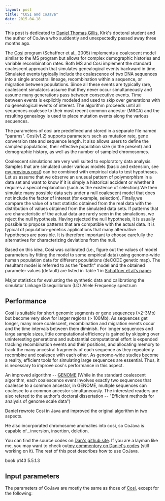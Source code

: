```yaml
---
layout: post
title: "COSI and CoJava"
date: 2015-04-18
---
```


This post is dedicated to <a href="http://www.smithfuneralhomebroadway.com/fh/obituaries/obituary.cfm?o_id=2902785&fh_id=13749">Daniel Thomas Gillis</a>, Kirk's doctoral student and the author of CoJava who suddently and unexpectedly passed away three months ago.

The <a href="https://popmodels.cancercontrol.cancer.gov/gsr/packages/cosi/">Cosi</a> program (Schaffner et al., 2005) implements a coalescent model similar to the MS program but allows for complex demographic histories and variable recombination rates. Both MS and Cosi implement the standard coalescent approach that simulates genealogical events backward in time. Simulated events typically include the coalescence of two DNA sequences into a single ancestral lineage, recombination within a sequence, or migration between populations. Since all these events are typically rare, coalescent simulators assume that they never occur simultaneously and assume many generations pass between consecutive events. Time between events is explicitly modeled and used to skip over generations with no genealogical events of interest. The algorithm proceeds until all sequences coalesce to their most recent common ancestor (MRCA) and the resulting genealogy is used to place mutation events along the various sequences.

The parameters of cosi are predefined and stored in a separate file named "params". Cosi(v1.2) supports parameters such as mutation rate, gene conversion rate and sequence length. It also allows users to define the sampled populations, their effective population size (in the present) and demographic history, as well as the number of sampled chromosomes.

Coalescent simulations are very well suited to exploratory data analysis. Samples that are simulated under various models (basic and extension, see <a href="http://lybird300.github.io/2015/04/02/coalescent.html">my previous post</a>) can be combined with empirical data to test hypotheses. Let us assume that we observe an unusual pattern of polymorphism in a data set and want to know if it is simply a historical accident or whether it requires a special explanation (such as the existence of selection).We then simulate many possible data sets under a null coalescent model that does not include the factor of interest (for example, selection). Finally,we compare the value of a test statistic obtained from the real data with the distribution of values obtained from the simulated data sets. If patterns that are characteristic of the actual data are rarely seen in the simulations, we reject the null hypothesis. Having rejected the null hypothesis, it is usually possible to propose patterns that are compatible with the actual data. It is typical of population-genetics applications that many alternative hypotheses are possible. It is therefore important to choose carefully the alternatives for characterizing
deviations from the null.

Based on this idea, Cosi was calibrated (i.e., figure out the values of model parameters by fitting the model to some empirical data) using genome-wide human population data for different populations (deCODE genetic map). The resultant model is referred to as the "bestfit" model and the obtained parameter values (default) are listed in Table 1 in <a href="http://www.ncbi.nlm.nih.gov/pmc/articles/PMC1310645/">Schaffner et al's paper</a>.

Major statistics for evaluating the synthetic data and calibrationg the simulator
Linkage Disequilibrium (LD) 
Allele Frequency spectrum



<h2>Performance</h2>
Cosi is suitable for short genomic segments or gene sequences (<2-3Mb) but become very slow for larger regions (> 100Mb). As sequences get longer, many more coalescent, recombination and migration events occur and the time intervals between them diminish. For longer sequences and large sample sizes, little computational efficiency is gained by skipping over uninteresting generations and substantial computational effort is expended tracking recombination events and their positions, and allocating memory to track the many ancestral fragments of each sequence as they repeatedly recombine and coalesce with each other. As genome-wide studies become a reality, efficient tools for simulating large sequences are essential. Thus, it is necessary to improve cosi's performance in this aspect.

An improved algorithm -- <a href="http://csg.sph.umich.edu/liang/genome/">GENOME</a> (While in the standard coalescent algorithm, each coalescence event involves exactly two sequences that coalesce to a common ancestor, in GENOME, multiple sequences can coalesce to a common ancestor simultaneously. The interested readers are also refered to the author's doctoral dissertation -- "Efficient methods for analysis of genome scale data")

Daniel rewrote Cosi in Java and improved the original algorithm in two aspects.

He also incorporated chromosome anomalies into cosi, so CoJava is capable of...inversion, insertion, deletion.

You can find the source codes on <a href="https://github.com/dtgillis/Cojava">Dan's github site</a>. If you are a layman like me, you may want to check out<a href="https://github.com/lybird300/CoJava_linly_nov13">my commentory on Daniel's codes</a> (still working on it). The rest of this post describes how to use CoJava.

book p143 5.5.1.3

<h2>Input parameters</h2>
The parameters of CoJava are mostly the same as those of <a href="http://lybird300.github.io/2015/04/02/cosi-overview.html">Cosi</a>, except for the following:
